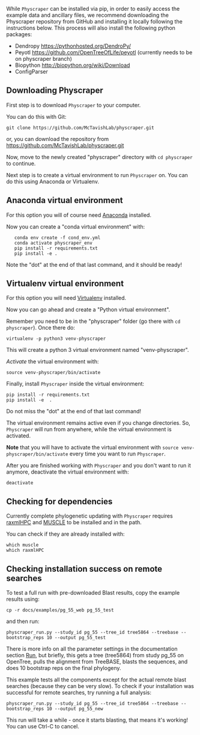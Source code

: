 While `Physcraper` can be installed via pip,
in order to easily access the example data and ancillary files, we recommend downloading
the Physcraper repository from GitHub and installing it locally following the instructions below.
This process will also install the following python packages:

- Dendropy https://pythonhosted.org/DendroPy/
- Peyotl https://github.com/OpenTreeOfLife/peyotl (currently needs to be on physcraper branch)
- Biopython http://biopython.org/wiki/Download
- ConfigParser


## Downloading Physcraper

First step is to download `Physcraper` to your computer.

You can do this with Git:

```
git clone https://github.com/McTavishLab/physcraper.git
```

or, you can download the repository from https://github.com/McTavishLab/physcraper.git

Now, move to the newly created "physcraper" directory with `cd physcraper` to continue.

Next step is to create a virtual
environment to run `Physcraper` on. You can do this using Anaconda
or Virtualenv.

## Anaconda virtual environment

For this option you will of course need [Anaconda](https://www.anaconda.com/products/individual) installed.

Now you can create a "conda virtual environment" with:

```
   conda env create -f cond_env.yml
   conda activate physcraper_env
   pip install -r requirements.txt
   pip install -e .
```

Note the "dot" at the end of that last command, and it should be ready!

## Virtualenv virtual environment

For this option you will need [Virtualenv](https://pypi.org/project/virtualenv/) installed.

Now you can go ahead and create a "Python virtual environment".

Remember you need to be in the "physcraper" folder (go there with `cd physcraper`).
Once there do:

```
virtualenv -p python3 venv-physcraper
```

This will create a python 3 virtual environment named "venv-physcraper".

_Activate_ the virtual environment with:

```
source venv-physcraper/bin/activate
```

Finally, install `Physcraper` inside the virtual environment:

```
pip install -r requirements.txt
pip install -e  .
```

Do not miss the "dot" at the end of that last command!

The virtual environment remains active even if you change directories.
So, `Physcraper` will run from anywhere, while the virtual environment is activated.


**Note** that you will have to activate the virtual environment with `source venv-physcraper/bin/activate`
every time you want to run `Physcraper`.

After you are finished working with `Physcraper` and you don't want to run it anymore, deactivate the virtual environment with:

```
deactivate
```


## Checking for dependencies

Currently complete phylogenetic updating with `Physcraper` requires
[raxmlHPC](http://sco.h-its.org/exelixis/web/software/raxml/index.html) and [MUSCLE](install-muscle.md) to be installed and in the path.

You can check if they are already installed with:

```
which muscle
which raxmlHPC
```

## Checking installation success on remote searches

To test a full run with pre-downloaded Blast results, copy the example results using:

    cp -r docs/examples/pg_55_web pg_55_test

and then run:

    physcraper_run.py --study_id pg_55 --tree_id tree5864 --treebase --bootstrap_reps 10 --output pg_55_test

There is more info on all the parameter settings in the documentation section [Run](https://physcraper.readthedocs.io/en/latest/physcraper_run.html), but briefly, this gets a tree (tree5864) from study pg_55 on OpenTree, pulls the alignment from TreeBASE, blasts the sequences, and does 10 bootstrap reps on the final phylogeny.


This example tests all the components except for the actual remote blast searches (because they can be very slow).
To check if your installation was successful for remote searches, try running a full analysis:

    physcraper_run.py --study_id pg_55 --tree_id tree5864 --treebase --bootstrap_reps 10 --output pg_55_new

This run will take a while - once it starts blasting, that means it's working! You can use Ctrl-C to cancel.

